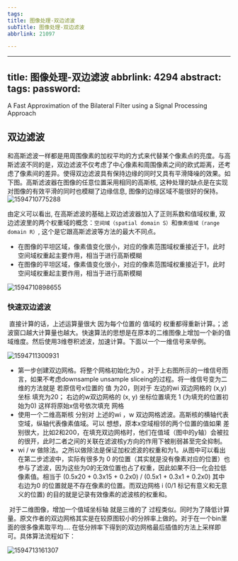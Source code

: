 ```yaml
---
tags:
title: 图像处理-双边滤波
subTitle: 图像处理-双边滤波
abbrlink: 21097

---
```

---
title: 图像处理-双边滤波
abbrlink: 4294
abstract:
tags:
password:
---


<!--more-->

A Fast Approximation of the Bilateral Filter using a Signal Processing Approach 

## 双边滤波

​	和高斯滤波一样都是用周围像素的加权平均的方式来代替某个像素点的亮度。与高斯滤波不同的是，双边滤波不仅考虑了中心像素和周围像素之间的欧式距离，还考虑了像素间的差异。使得双边滤波具有保持边缘的同时又具有平滑降噪的效果。如下图。高斯滤波器在图像的任意位置采用相同的高斯核, 这种处理的缺点是在实现对图像的有效平滑的同时也模糊了边缘信息, 图像的边缘区域不能很好的保持。![1594710775288](https://cdn.jsdelivr.net/gh/changruowang/cloudimg/img/20210328205215.png)

由定义可以看出, 在高斯滤波的基础上双边滤波器加入了正则系数和值域权重, 双边滤波里的两个权重域的概念：`空间域（spatial domain S）`和`像素值域（range domain R）`, 这个是它跟高斯滤波等方法的最大不同点。

* 在图像的平坦区域，像素值变化很小，对应的像素范围域权重接近于1，此时空间域权重起主要作用，相当于进行高斯模糊
* 在图像的平坦区域，像素值变化很小，对应的像素范围域权重接近于1，此时空间域权重起主要作用，相当于进行高斯模糊

![1594710898655](https://cdn.jsdelivr.net/gh/changruowang/cloudimg/img/20210328205234.png)

### 快速双边滤波

​	直接计算的话，上述运算量很大 因为每个位置的 值域的 权重都得重新计算。；滤波窗口越大计算量也越大。快速算法的思想是在原本的二维图像上增加一个新的值域维度。然后使用3维卷积滤波，加速计算。下面以一个一维信号来举例。

![1594711300931](https://cdn.jsdelivr.net/gh/changruowang/cloudimg/img/20210328205143.png)

* 第一步创建双边网格。将整个网格初始化为0 。对于上右图所示的一维信号而言，如果不考虑downsample  unsample sliceing的过程。将一维信号变为二维的方法就是 若原信号x位置的 值 为20，则对于 左边的wi 双边网格的 (x,y) 坐标 填充为20； 右边的w双边网格的 (x, y) 坐标位置填充 1 (为填充的位置初始为0)  这样将原始x信号依次填充 网格
* 使用一个二维高斯核 分别对 上述的wi ，w 双边网格滤波。高斯核的横轴代表空域，纵轴代表像素值域。可以 想想，原本x空域相邻的两个位置的值如果 差别很大，比如2和200，在填充双边网格时，他们在值域（图中的y轴）会被拉的很开，此时二者之间的关联在滤波核y方向的作用下被削弱甚至完全抑制。
* wi / w 做除法。之所以做除法是保证加权滤波的权重和为1。从图中可以看出在第二步滤波中，实际有很多为 0 的位置（其实就是没有像素对应的位置）也参与了滤波，因为这些为0的无效位置也占了权重，因此如果不归一化会拉低像素值。相当于 (0.5x20 + 0.3x15 + 0.2x0) / (0.5x1 + 0.3x1 + 0.2x0) 其中右边为0 的位置就是不存在像素的位置。而双边网格 i (0/1 标记有意义和无意义的位置) 的目的就是记录有效像素的滤波核的权重和。

​	对于二维图像，增加一个值域坐标轴 就是三维的了 过程类似。同时为了降低计算量。原文作者的双边网格其实是在较原图较小的分辨率上做的。对于在一个bin里面的很多像素取平均....  在低分辨率下得到的双边网格最后插值的方法上采样即可。具体算法流程如下：

![1594713161307](https://cdn.jsdelivr.net/gh/changruowang/cloudimg/img/20210328205234.png)







